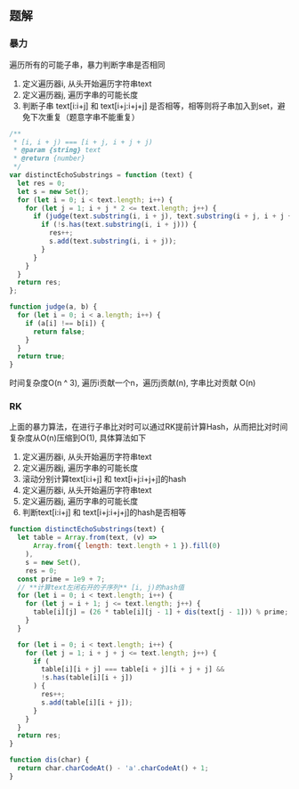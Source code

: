 ## 题解

### 暴力

遍历所有的可能子串，暴力判断字串是否相同

1. 定义遍历器i, 从头开始遍历字符串text
2. 定义遍历器j, 遍历字串的可能长度
3. 判断子串 text[i:i+j] 和 text[i+j:i+j+j] 是否相等，相等则将子串加入到set，避免下次重复（题意字串不能重复）



```js
/**
 * [i, i + j) === [i + j, i + j + j)
 * @param {string} text
 * @return {number}
 */
var distinctEchoSubstrings = function (text) {
  let res = 0;
  let s = new Set();
  for (let i = 0; i < text.length; i++) {
    for (let j = 1; i + j * 2 <= text.length; j++) {
      if (judge(text.substring(i, i + j), text.substring(i + j, i + j + j))) {
        if (!s.has(text.substring(i, i + j))) {
          res++;
          s.add(text.substring(i, i + j));
        }
      }
    }
  }
  return res;
};

function judge(a, b) {
  for (let i = 0; i < a.length; i++) {
    if (a[i] !== b[i]) {
      return false;
    }
  }
  return true;
}
```

时间复杂度O(n ^ 3), 遍历i贡献一个n，遍历j贡献(n), 字串比对贡献 O(n)

### RK

上面的暴力算法，在进行子串比对时可以通过RK提前计算Hash，从而把比对时间复杂度从O(n)压缩到O(1), 具体算法如下

1. 定义遍历器i, 从头开始遍历字符串text
2. 定义遍历器j, 遍历字串的可能长度
3. 滚动分别计算text[i:i+j] 和 text[i+j:i+j+j]的hash
4. 定义遍历器i, 从头开始遍历字符串text
5. 定义遍历器j, 遍历字串的可能长度
6. 判断text[i:i+j] 和 text[i+j:i+j+j]的hash是否相等


```js
function distinctEchoSubstrings(text) {
  let table = Array.from(text, (v) =>
      Array.from({ length: text.length + 1 }).fill(0)
    ),
    s = new Set(),
    res = 0;
  const prime = 1e9 + 7;
  // **计算text左闭右开的子序列** [i, j)的hash值
  for (let i = 0; i < text.length; i++) {
    for (let j = i + 1; j <= text.length; j++) {
      table[i][j] = (26 * table[i][j - 1] + dis(text[j - 1])) % prime;
    }
  }

  for (let i = 0; i < text.length; i++) {
    for (let j = 1; i + j + j <= text.length; j++) {
      if (
        table[i][i + j] === table[i + j][i + j + j] &&
        !s.has(table[i][i + j])
      ) {
        res++;
        s.add(table[i][i + j]);
      }
    }
  }
  return res;
}

function dis(char) {
  return char.charCodeAt() - 'a'.charCodeAt() + 1;
}
```